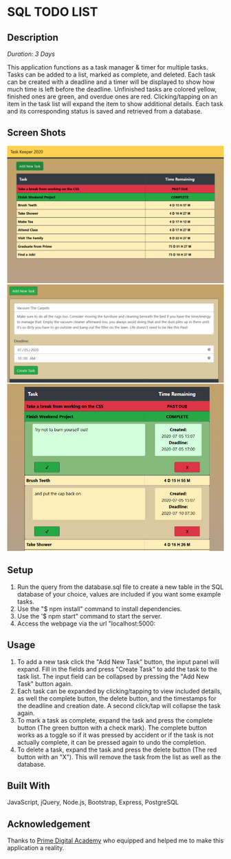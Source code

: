 # SQL TODO LIST

## Description

_Duration: 3 Days_

This application functions as a task manager & timer for multiple tasks. Tasks can be added to a list, marked as complete, and deleted. Each task can be created with a deadline and a timer will be displayed to show how much time is left before the deadline. Unfinished tasks are colored yellow, finished ones are green, and overdue ones are red. Clicking/tapping on an item in the task list will expand the item to show additional details. Each task and its corresponding status is saved and retrieved from a database.

## Screen Shots

![Overview](images/overview.png)
![Add Task](images/addTask.png)
![Expanded](images/expanded.png)

## Setup

1. Run the query from the database.sql file to create a new table in the SQL database of your choice, values are included if you want some example tasks.
2. Use the "$ npm install" command to install dependencies.
3. Use the '$ npm start" command to start the server. 
4. Access the webpage via the url "localhost:5000:

## Usage

1. To add a new task click the "Add New Task" button, the input panel will expand. Fill in the fields and press "Create Task" to add the task to the task list. The input field can be collapsed by pressing the "Add New Task" button again.
2. Each task can be expanded by clicking/tapping to view included details, as well the complete button, the delete button, and the timestamps for the deadline and creation date. A second click/tap will collapse the task again.
3. To mark a task as complete, expand the task and press the complete button (The green button with a check mark). The complete button works as a toggle so if it was pressed by accident or if the task is not actually complete, it can be pressed again to undo the completion.
4. To delete a task, expand the task and press the delete button (The red button with an "X"). This will remove the task from the list as well as the database.

## Built With

JavaScript, jQuery, Node.js, Bootstrap, Express, PostgreSQL

## Acknowledgement
Thanks to [Prime Digital Academy](www.primeacademy.io) who equipped and helped me to make this application a reality.